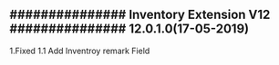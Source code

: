 ###############
Inventory Extension V12
###############
12.0.1.0(17-05-2019)
------------------

1.Fixed
	1.1 Add Inventroy remark Field